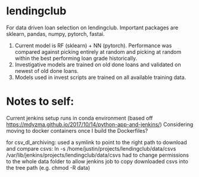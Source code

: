 # lendingclub

For data driven loan selection on lendingclub. Important packages are sklearn, pandas, numpy, pytorch, fastai.

1) Current model is RF (sklearn) + NN (pytorch). Performance was compared against picking entirely at random and picking at random within the best performing loan grade historically.
2) Investigative models are trained on old done loans and validated on newest of old done loans.
3) Models used in invest scripts are trained on all available training data.

# Notes to self:
Current jenkins setup runs in conda environment (based off https://mdyzma.github.io/2017/10/14/python-app-and-jenkins/)
Considering moving to docker containers once I build the Dockerfiles?

for csv_dl_archiving:
used a symlink to point to the right path to download and compare csvs: ln -s /home/justin/projects/lendingclub/data/csvs /var/lib/jenkins/projects/lendingclub/data/csvs
had to change permissions to the whole data folder to allow jenkins job to copy downloaded csvs into the tree path (e.g. chmod -R data)
